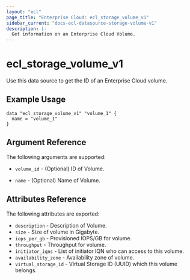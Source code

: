 ```yaml
---
layout: "ecl"
page_title: "Enterprise Cloud: ecl_storage_volume_v1"
sidebar_current: "docs-ecl-datasource-storage-volume-v1"
description: |-
  Get information on an Enterprise Cloud Volume.
---
```


# ecl\_storage\_volume\_v1

Use this data source to get the ID of an Enterprise Cloud volume.

## Example Usage

```hcl
data "ecl_storage_volume_v1" "volume_1" {
  name = "volume_1"
}
```

## Argument Reference

The following arguments are supported:

* `volume_id` - (Optional) ID of Volume.

* `name` - (Optional) Name of Volume.

## Attributes Reference

The following attributes are exported:

* `description` - Description of Volume.
* `size` - Size of volume in Gigabyte.
* `iops_per_gb` - Provisioned IOPS/GB for volume.
* `throughput` - Throughput for volume.
* `initiator_iqns` - List of initiator IQN who can access to this volume.
* `availability_zone` - Availability zone of volume.
* `virtual_storage_id` - Virtual Storage ID (UUID) which this volume belongs.
